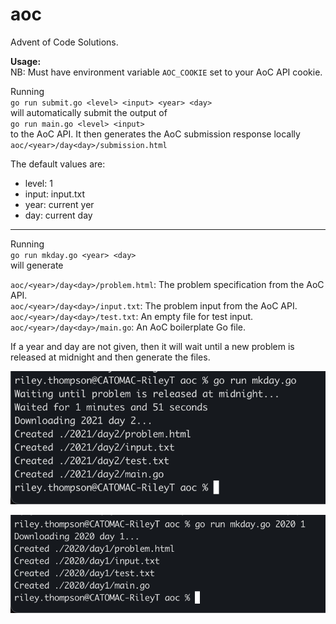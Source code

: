 # aoc
Advent of Code Solutions.

**Usage:**\
NB: Must have environment variable `AOC_COOKIE` set to your AoC API cookie.

Running\
`go run submit.go <level> <input> <year> <day>`\
will automatically submit the output of\
`go run main.go <level> <input>`\
to the AoC API. It then generates the AoC submission response locally
`aoc/<year>/day<day>/submission.html`

The default values are:
- level: 1
- input: input.txt
- year: current yer
- day: current day

---

Running\
`go run mkday.go <year> <day>`\
will generate

`aoc/<year>/day<day>/problem.html`: The problem specification from the AoC API.\
`aoc/<year>/day<day>/input.txt`: The problem input from the AoC API.\
`aoc/<year>/day<day>/test.txt`: An empty file for test input.\
`aoc/<year>/day<day>/main.go`: An AoC boilerplate Go file.

If a year and day are not given, then it will wait until a new problem is released at midnight and then generate the files.

![midnight](imgs/midnight.png)

![output](imgs/output.png)

